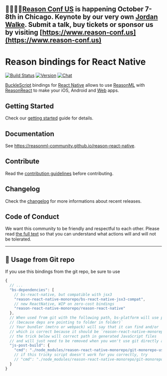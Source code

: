 ## 👋🏻👋🏻[Reason Conf US](https://www.reason-conf.us) is happening October 7-8th in Chicago. Keynote by our very own [Jordan Walke](https://www.twitter.com/jordwalke). Submit a talk, buy tickets or sponsor us by visiting [https://www.reason-conf.us](https://www.reason-conf.us)

# Reason bindings for React Native

[![Build Status](https://img.shields.io/circleci/project/github/reasonml-community/reason-react-native/master.svg)](https://circleci.com/gh/reasonml-community/reason-react-native)
[![Version](https://img.shields.io/npm/v/reason-react-native.svg)](https://www.npmjs.com/package/reason-react-native)
[![Chat](https://img.shields.io/discord/496273792503513089.svg?logo=discord&colorb=blue)](https://reasonml-community.github.io/reason-react-native/discord/)

[BuckleScript](https://bucklescript.github.io) bindings for
[React Native](https://github.com/facebook/react-native) allows to use
[ReasonML](https://reasonml.github.io) with
[ReasonReact](https://reasonml.github.io/reason-react/) to make your iOS,
Android and [Web](https://github.com/necolas/react-native-web) apps.

## Getting Started

Check our
[getting started](https://reasonml-community.github.io/reason-react-native/en/docs/)
guide for details.

## Documentation

See https://reasonml-community.github.io/reason-react-native.

## Contribute

Read the [contribution guidelines](./CONTRIBUTING.md) before contributing.

## Changelog

Check the [changelog](./CHANGELOG.md) for more informations about recent
releases.

## Code of Conduct

We want this community to be friendly and respectful to each other. Please read
[the full text](https://github.com/reasonml-community/reason-react-native/blob/master/CODE_OF_CONDUCT.md)
so that you can understand what actions will and will not be tolerated.

---

## 🚨 Usage from Git repo

If you use this bindings from the git repo, be sure to use

```js
{
  // ...
  "bs-dependencies": [
    // bs-react-native, but compatible with jsx3
    "reason-react-native-monorepo/bs-react-native-jsx3-compat",
    // new ReactNative, WIP on zero-cost bindings
    "reason-react-native-monorepo/reason-react-native"
  },
  // When used from git with the following path, bs-platform will use path that won't be working
  // (because deps are pointing to folder in folder)`
  // Your bundler (metro or webpack) will say that it can find and/or `reason-react-native/whatever`
  // which is correct because it should be `reason-react-native-monorepo/reason-react-native/whatever`
  // the trick below will correct path in generated JavaScript files
  // and will just need to be removed when you won't use git directly anymore
  "js-post-build": {
    "cmd": "./node_modules/reason-react-native-monorepo/git-monorepo-usage-trick"
    // if this tricky script doesn't work for you correctly, try
    // "cmd": "./node_modules/reason-react-native-monorepo/git-monorepo-usage-trick-node"
  }
}
```

